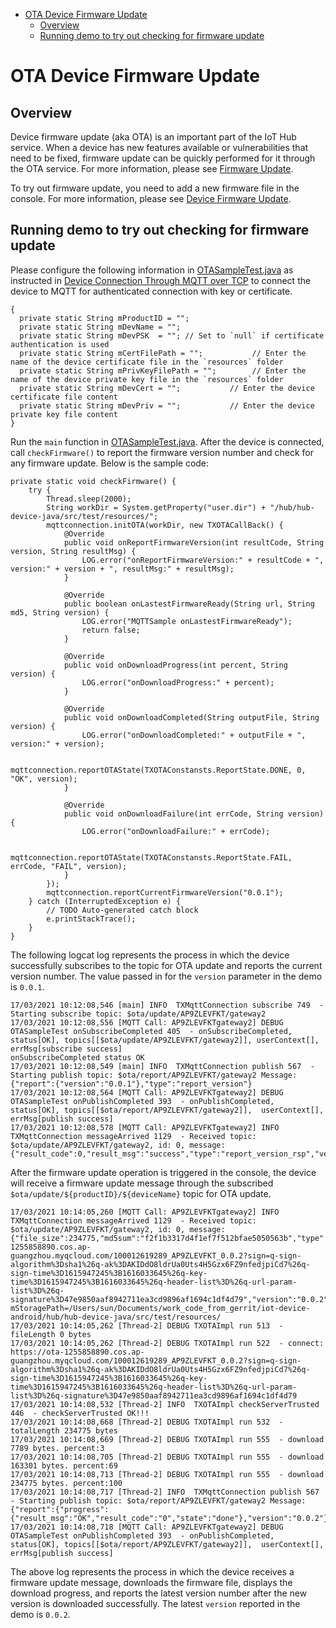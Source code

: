 * [OTA Device Firmware Update](#OTA-Device-Firmware-Update)
  * [Overview](#Overview)
  * [Running demo to try out checking for firmware update](#Running-demo-to-try-out-checking-for-firmware-update)

# OTA Device Firmware Update
## Overview
Device firmware update (aka OTA) is an important part of the IoT Hub service. When a device has new features available or vulnerabilities that need to be fixed, firmware update can be quickly performed for it through the OTA service. For more information, please see [Firmware Update](https://cloud.tencent.com/document/product/634/14673).

To try out firmware update, you need to add a new firmware file in the console. For more information, please see [Device Firmware Update](https://cloud.tencent.com/document/product/634/14674).

## Running demo to try out checking for firmware update

Please configure the following information in [OTASampleTest.java](../src/test/java/com/tencent/iot/hub/device/java/core/ota/OTASampleTest.java) as instructed in [Device Connection Through MQTT over TCP](../docs/Device-Connection-Through-MQTT-over-TCP.md) to connect the device to MQTT for authenticated connection with key or certificate.

```
{
  private static String mProductID = "";
  private static String mDevName = "";
  private static String mDevPSK  = ""; // Set to `null` if certificate authentication is used
  private static String mCertFilePath = "";           // Enter the name of the device certificate file in the `resources` folder
  private static String mPrivKeyFilePath = "";        // Enter the name of the device private key file in the `resources` folder
  private static String mDevCert = "";           // Enter the device certificate file content
  private static String mDevPriv = "";           // Enter the device private key file content
}
```

Run the `main` function in [OTASampleTest.java](../src/test/java/com/tencent/iot/hub/device/java/core/ota/OTASampleTest.java). After the device is connected, call `checkFirmware()` to report the firmware version number and check for any firmware update. Below is the sample code:
```
private static void checkFirmware() {
    try {
        Thread.sleep(2000);
        String workDir = System.getProperty("user.dir") + "/hub/hub-device-java/src/test/resources/";
        mqttconnection.initOTA(workDir, new TXOTACallBack() {
        	@Override
            public void onReportFirmwareVersion(int resultCode, String version, String resultMsg) {
                LOG.error("onReportFirmwareVersion:" + resultCode + ", version:" + version + ", resultMsg:" + resultMsg);
            }
            
            @Override
            public boolean onLastestFirmwareReady(String url, String md5, String version) {
                LOG.error("MQTTSample onLastestFirmwareReady");
                return false;
            }
            
            @Override
            public void onDownloadProgress(int percent, String version) {
                LOG.error("onDownloadProgress:" + percent);
            }
            
            @Override
            public void onDownloadCompleted(String outputFile, String version) {
                LOG.error("onDownloadCompleted:" + outputFile + ", version:" + version);
            
                mqttconnection.reportOTAState(TXOTAConstansts.ReportState.DONE, 0, "OK", version);
            }
            
            @Override
            public void onDownloadFailure(int errCode, String version) {
                LOG.error("onDownloadFailure:" + errCode);
            
                mqttconnection.reportOTAState(TXOTAConstansts.ReportState.FAIL, errCode, "FAIL", version);
            }
        });
        mqttconnection.reportCurrentFirmwareVersion("0.0.1");
    } catch (InterruptedException e) {
        // TODO Auto-generated catch block
        e.printStackTrace();
    }
}
```

The following logcat log represents the process in which the device successfully subscribes to the topic for OTA update and reports the current version number. The value passed in for the `version` parameter in the demo is `0.0.1`.
```
17/03/2021 10:12:08,546 [main] INFO  TXMqttConnection subscribe 749  - Starting subscribe topic: $ota/update/AP9ZLEVFKT/gateway2
17/03/2021 10:12:08,556 [MQTT Call: AP9ZLEVFKTgateway2] DEBUG OTASampleTest onSubscribeCompleted 405  - onSubscribeCompleted, status[OK], topics[[$ota/update/AP9ZLEVFKT/gateway2]], userContext[], errMsg[subscribe success]
onSubscribeCompleted status OK
17/03/2021 10:12:08,549 [main] INFO  TXMqttConnection publish 567  - Starting publish topic: $ota/report/AP9ZLEVFKT/gateway2 Message: {"report":{"version":"0.0.1"},"type":"report_version"}
17/03/2021 10:12:08,564 [MQTT Call: AP9ZLEVFKTgateway2] DEBUG OTASampleTest onPublishCompleted 393  - onPublishCompleted, status[OK], topics[[$ota/report/AP9ZLEVFKT/gateway2]],  userContext[], errMsg[publish success]
17/03/2021 10:12:08,578 [MQTT Call: AP9ZLEVFKTgateway2] INFO  TXMqttConnection messageArrived 1129  - Received topic: $ota/update/AP9ZLEVFKT/gateway2, id: 0, message: {"result_code":0,"result_msg":"success","type":"report_version_rsp","version":"0.0.1"}
```

After the firmware update operation is triggered in the console, the device will receive a firmware update message through the subscribed `$ota/update/${productID}/${deviceName}` topic for OTA update.

```
17/03/2021 10:14:05,260 [MQTT Call: AP9ZLEVFKTgateway2] INFO  TXMqttConnection messageArrived 1129  - Received topic: $ota/update/AP9ZLEVFKT/gateway2, id: 0, message: {"file_size":234775,"md5sum":"f2f1b3317d4f1ef7f512bfae5050563b","type":"update_firmware","url":"https://ota-1255858890.cos.ap-guangzhou.myqcloud.com/100012619289_AP9ZLEVFKT_0.0.2?sign=q-sign-algorithm%3Dsha1%26q-ak%3DAKIDdO8ldrUa0Uts4H5Gzx6FZ9nfedjpiCd7%26q-sign-time%3D1615947245%3B1616033645%26q-key-time%3D1615947245%3B1616033645%26q-header-list%3D%26q-url-param-list%3D%26q-signature%3D47e9850aaf8942711ea3cd9896af1694c1df4d79","version":"0.0.2"}
mStoragePath=/Users/sun/Documents/work_code_from_gerrit/iot-device-android/hub/hub-device-java/src/test/resources/
17/03/2021 10:14:05,262 [Thread-2] DEBUG TXOTAImpl run 513  - fileLength 0 bytes
17/03/2021 10:14:05,262 [Thread-2] DEBUG TXOTAImpl run 522  - connect: https://ota-1255858890.cos.ap-guangzhou.myqcloud.com/100012619289_AP9ZLEVFKT_0.0.2?sign=q-sign-algorithm%3Dsha1%26q-ak%3DAKIDdO8ldrUa0Uts4H5Gzx6FZ9nfedjpiCd7%26q-sign-time%3D1615947245%3B1616033645%26q-key-time%3D1615947245%3B1616033645%26q-header-list%3D%26q-url-param-list%3D%26q-signature%3D47e9850aaf8942711ea3cd9896af1694c1df4d79
17/03/2021 10:14:08,532 [Thread-2] INFO  TXOTAImpl checkServerTrusted 446  - checkServerTrusted OK!!!
17/03/2021 10:14:08,668 [Thread-2] DEBUG TXOTAImpl run 532  - totalLength 234775 bytes
17/03/2021 10:14:08,669 [Thread-2] DEBUG TXOTAImpl run 555  - download 7789 bytes. percent:3
17/03/2021 10:14:08,705 [Thread-2] DEBUG TXOTAImpl run 555  - download 163301 bytes. percent:69
17/03/2021 10:14:08,713 [Thread-2] DEBUG TXOTAImpl run 555  - download 234775 bytes. percent:100
17/03/2021 10:14:08,717 [Thread-2] INFO  TXMqttConnection publish 567  - Starting publish topic: $ota/report/AP9ZLEVFKT/gateway2 Message: {"report":{"progress":{"result_msg":"OK","result_code":"0","state":"done"},"version":"0.0.2"},"type":"report_progress"}
17/03/2021 10:14:08,718 [MQTT Call: AP9ZLEVFKTgateway2] DEBUG OTASampleTest onPublishCompleted 393  - onPublishCompleted, status[OK], topics[[$ota/report/AP9ZLEVFKT/gateway2]],  userContext[], errMsg[publish success]
```
The above log represents the process in which the device receives a firmware update message, downloads the firmware file, displays the download progress, and reports the latest version number after the new version is downloaded successfully. The latest `version` reported in the demo is `0.0.2`.




